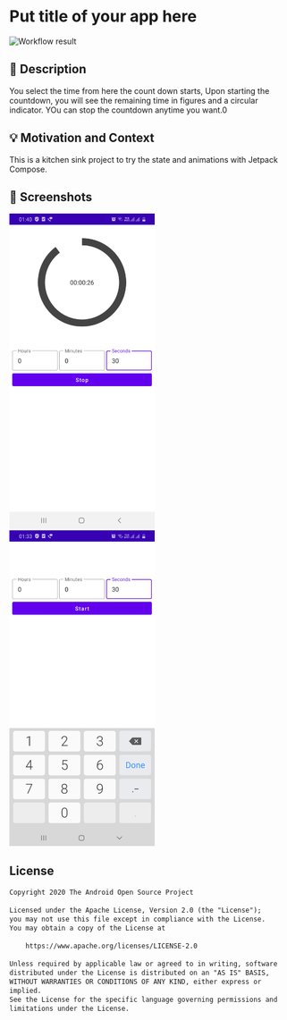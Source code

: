 # Put title of your app here

<!--- Replace <OWNER> with your Github Username and <REPOSITORY> with the name of your repository. -->
<!--- You can find both of these in the url bar when you open your repository in github. -->
![Workflow result](https://github.com/AlankritaShah/Countdown/workflows/Check/badge.svg)


## :scroll: Description
<!--- Describe your app in one or two sentences -->
 You select the time from here the count down starts, Upon starting the countdown, you will see the remaining time in figures and a circular indicator. YOu can stop the countdown anytime you want.0

## :bulb: Motivation and Context
<!--- Optionally point readers to interesting parts of your submission. -->
<!--- What are you especially proud of? -->
This is a kitchen sink project to try the state and animations with Jetpack Compose.


## :camera_flash: Screenshots
<!-- You can add more screenshots here if you like -->
<img src="/results/screenshot_1.png" width="260">&emsp;<img src="/results/screenshot_2.png" width="260">

## License
```
Copyright 2020 The Android Open Source Project

Licensed under the Apache License, Version 2.0 (the "License");
you may not use this file except in compliance with the License.
You may obtain a copy of the License at

    https://www.apache.org/licenses/LICENSE-2.0

Unless required by applicable law or agreed to in writing, software
distributed under the License is distributed on an "AS IS" BASIS,
WITHOUT WARRANTIES OR CONDITIONS OF ANY KIND, either express or implied.
See the License for the specific language governing permissions and
limitations under the License.
```